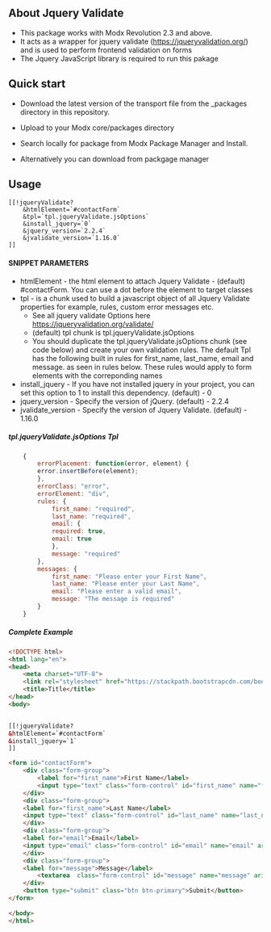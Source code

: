 ## About Jquery Validate

* This package works with Modx Revolution 2.3 and above.  
* It acts as a wrapper for jquery validate (https://jqueryvalidation.org/) and is used to perform frontend validation on
forms
* The Jquery JavaScript library is required to run this pakage


## Quick start

* Download the latest version of the transport file from the _packages directory in this repository.

* Upload to your Modx core/packages directory

* Search locally for package from Modx Package Manager and Install.

* Alternatively you can download from packgage manager


## Usage

```
[[!jqueryValidate?
    &htmlElement=`#contactForm`
    &tpl=`tpl.jqueryValidate.jsOptions`
    &install_jquery=`0`
    &jquery_version=`2.2.4`
    &jvalidate_version=`1.16.0`
]]
```

 #### SNIPPET PARAMETERS
* htmlElement - the html element to attach Jquery Validate - (default) #contactForm.  You can use a dot before the element to target classes
* tpl - is a chunk used to build a javascript object of all Jquery Validate properties for example, rules, custom error messages etc.
     * See all jquery validate  Options here https://jqueryvalidation.org/validate/
     * (default) tpl chunk is tpl.jqueryValidate.jsOptions
     * You should duplicate the tpl.jqueryValidate.jsOptions chunk (see code below) and create your own validation rules.  The default Tpl has the following
     built in rules for first_name, last_name, email and message. as seen in rules below. These rules would apply to form elements with the correponding names
*  install_jquery - If you have not installed jquery in your project, you can set this option to 1 to install this dependency. (default) - 0
*  jquery_version - Specify the version of jQuery.  (default) - 2.2.4
*  jvalidate_version - Specify the version of Jquery Validate. (default) - 1.16.0 
     

##### tpl.jqueryValidate.jsOptions Tpl        
```javascript
    {
        errorPlacement: function(error, element) {
        error.insertBefore(element);
        },
        errorClass: "error",
        errorElement: "div",
        rules: {
            first_name: "required",
            last_name: "required",
            email: {
            required: true,
            email: true
            },
            message: "required"
        },
        messages: {
            first_name: "Please enter your First Name",
            last_name: "Please enter your Last Name",
            email: "Please enter a valid email",
            message: "The message is required"
        }
    }

```

##### Complete Example

```html
<!DOCTYPE html>
<html lang="en">
<head>
    <meta charset="UTF-8">
    <link rel="stylesheet" href="https://stackpath.bootstrapcdn.com/bootstrap/4.3.1/css/bootstrap.min.css">
    <title>Title</title>
</head>
<body>


[[!jqueryValidate?
&htmlElement=`#contactForm`
&install_jquery=`1`
]]

<form id="contactForm">
    <div class="form-group">
        <label for="first_name">First Name</label>
        <input type="text" class="form-control" id="first_name" name="first_name" aria-describedby="emailHelp" placeholder="Enter first name">
    </div>
    <div class="form-group">
    <label for="first_name">Last Name</label>
    <input type="text" class="form-control" id="last_name" name="last_name" aria-describedby="emailHelp" placeholder="Enter last_name">
    </div>
    <div class="form-group">
    <label for="email">Email</label>
    <input type="email" class="form-control" id="email" name="email" aria-describedby="emailHelp" placeholder="Enter email">
    </div>
    <div class="form-group">
    <label for="message">Message</label>
        <textarea  class="form-control" id="message" name="message" aria-describedby="emailHelp" placeholder="Enter Message"></textarea>
    </div>
    <button type="submit" class="btn btn-primary">Submit</button>
</form>
  
</body>
</html>

```


